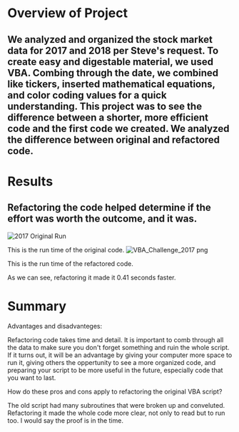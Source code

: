 # Overview of Project

## We analyzed and organized the stock market data for 2017 and 2018 per Steve's request. To create easy and digestable material, we used VBA. Combing through the date, we combined like tickers, inserted mathematical equations, and color coding values for a quick understanding. This project was to see the difference between a shorter, more efficient code and the first code we created. We analyzed the difference between original and refactored code.

# Results

## Refactoring the code helped determine if the effort was worth the outcome, and it was. 
![2017 Original Run](https://user-images.githubusercontent.com/106329824/175457753-48832307-4022-4060-a1bf-2a946df20c1f.png)

This is the run time of the original code.
![VBA_Challenge_2017 png](https://user-images.githubusercontent.com/106329824/175457821-d598643a-4c17-42b9-a543-45d135d4b6a3.png)

This is the run time of the refactored code.

As we can see, refactoring it made it 0.41 seconds faster. 

# Summary

Advantages and disadvanteges:

Refactoring code takes time and detail. It is important to comb through all the data to make sure you don't forget something and ruin the whole script. If it turns out, it will be an advantage by giving your computer more space to run it, giving others the oppertunity to see a more organized code, and preparing your script to be more useful in the future, especially code that you want to last.

How do these pros and cons apply to refactoring the original VBA script?

The old script had many subroutines that were broken up and conveluted. Refactoring it made the whole code more clear, not only to read but to run too. I would say the proof is in the time.
